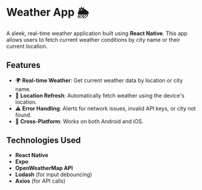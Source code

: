 # Weather App 🌦️

A sleek, real-time weather application built using **React Native**. This app allows users to fetch current weather conditions by city name or their current location.

## Features

- 🌍 **Real-time Weather**: Get current weather data by location or city name.
- 🔄 **Location Refresh**: Automatically fetch weather using the device's location.
- ⚠️ **Error Handling**: Alerts for network issues, invalid API keys, or city not found.
- 📱 **Cross-Platform**: Works on both Android and iOS.

## Technologies Used

- **React Native**
- **Expo**
- **OpenWeatherMap API**
- **Lodash** (for input debouncing)
- **Axios** (for API calls)
